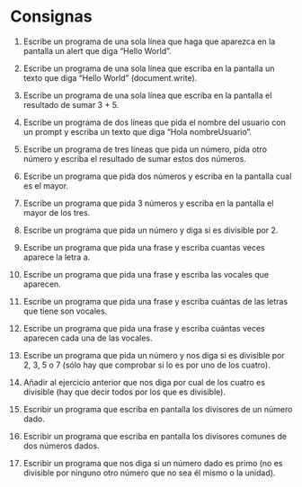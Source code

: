 # Consignas

1. Escribe un programa de una sola línea que haga que aparezca en la pantalla un alert que diga “Hello World”.

2. Escribe un programa de una sola línea que escriba en la pantalla un texto que diga “Hello World” (document.write).

3. Escribe un programa de una sola línea que escriba en la pantalla el resultado de sumar 3 + 5.

4. Escribe un programa de dos líneas que pida el nombre del usuario con un prompt y escriba un texto que diga “Hola nombreUsuario”.

5. Escribe un programa de tres líneas que pida un número, pida otro número y escriba el resultado de sumar estos dos números.

6. Escribe un programa que pida dos números y escriba en la pantalla cual es el mayor.

7. Escribe un programa que pida 3 números y escriba en la pantalla el mayor de los tres.

8. Escribe un programa que pida un número y diga si es divisible por 2.

9. Escribe un programa que pida una frase y escriba cuantas veces aparece la letra a.

10. Escribe un programa que pida una frase y escriba las vocales que aparecen.

11. Escribe un programa que pida una frase y escriba cuántas de las letras que tiene son vocales.

12. Escribe un programa que pida una frase y escriba cuántas veces aparecen cada una de las vocales.

13. Escribe un programa que pida un número y nos diga si es divisible por 2, 3, 5 o 7 (sólo hay que comprobar si lo es por uno de los cuatro).

14. Añadir al ejercicio anterior que nos diga por cual de los cuatro es divisible (hay que decir todos por los que es divisible).

15. Escribir un programa que escriba en pantalla los divisores de un número dado.

16. Escribir un programa que escriba en pantalla los divisores comunes de dos números dados.

17. Escribir un programa que nos diga si un número dado es primo (no es divisible por ninguno otro número que no sea él mismo o la unidad).
